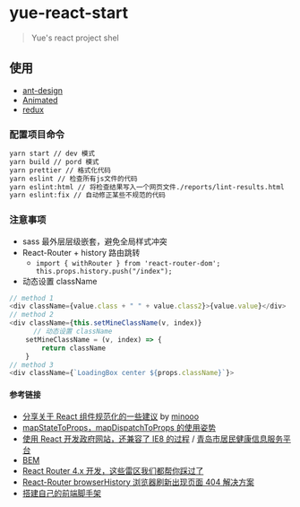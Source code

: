 # yue-react-start

> Yue's react project shel

## 使用

- [ant-design](https://github.com/ant-design/ant-design)
- [Animated](https://github.com/animatedjs/animated)
- [redux](https://www.redux.org.cn/)

### 配置项目命令

```bash
yarn start // dev 模式
yarn build // pord 模式
yarn prettier // 格式化代码
yarn eslint // 检查所有js文件的代码
yarn eslint:html // 将检查结果写入一个网页文件./reports/lint-results.html
yarn eslint:fix // 自动修正某些不规范的代码
```

### 注意事项

- sass 最外层层级嵌套，避免全局样式冲突
- React-Router + history 路由跳转
  - `import { withRouter } from 'react-router-dom'; this.props.history.push("/index");`
- 动态设置 className

```js
// method 1
<div className={value.class + " " + value.class2}>{value.value}</div>
// method 2
<div className={this.setMineClassName(v, index)}
      // 动态设置 className
    setMineClassName = (v, index) => {
        return className
    }
// method 3
<div className={`LoadingBox center ${props.className}`}>
```

#### 参考链接

- [分享关于 React 组件规范化的一些建议](https://github.com/minooo/React-Study/issues/6) by [minooo](https://github.com/minooo)
- [mapStateToProps，mapDispatchToProps 的使用姿势](https://imweb.io/topic/5a426d32a192c3b460fce354)
- [使用 React 开发政府网站，还兼容了 IE8 的过程](https://github.com/jun-lu/blog/issues/51) / [青岛市居民健康信息服务平台](http://guahao.jkqd.gov.cn/#/index)
- [BEM](http://getbem.com/naming/)
- [React Router 4.x 开发，这些雷区我们都帮你踩过了](https://juejin.im/entry/5b50518bf265da0f6436c34a)
- [React-Router browserHistory 浏览器刷新出现页面 404 解决方案](https://www.thinktxt.com/react/2017/02/26/react-router-browserHistory-refresh-404-solution.html)
- [搭建自己的前端脚手架](https://github.com/senntyou/blogs/blob/master/web-advance/22.md)
